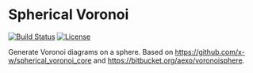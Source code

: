 Spherical Voronoi
=================

[![Build Status](https://secure.travis-ci.org/RomanAkberov/spherical_voronoi.svg?branch=master)](https://travis-ci.org/RomanAkberov/spherical_voronoi)
[![License](https://img.shields.io/badge/license-MIT-blue.svg)](https://raw.githubusercontent.com/RomanAkberov/spherical_voronoi/master/LICENSE)

Generate Voronoi diagrams on a sphere. Based on https://github.com/x-w/spherical_voronoi_core and https://bitbucket.org/aexo/voronoisphere.
